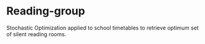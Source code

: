# Reading-group
Stochastic Optimization applied to school timetables to retrieve optimum set of silent reading rooms.
